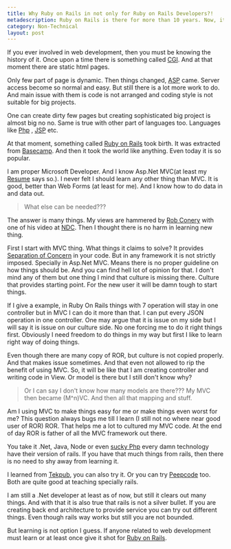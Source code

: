 ```yaml
---
title: Why Ruby on Rails in not only for Ruby on Rails Developers?!
metadescription: Ruby on Rails is there for more than 10 years. Now, it is in pretty much matured state. But more important thing is every body is copying it. And that makes it necessity to learn, not only as language or framework but as culture.
category: Non-Technical
layout: post
---
```


 If you ever involved in web development, then you must be knowing the history of it. Once upon a time there is something called [CGI](https://en.wikipedia.org/wiki/CGI_script). And at that moment there are static html pages. 
 
 Only few part of page is dynamic. Then things changed, [ASP](https://en.wikipedia.org/wiki/Active_server_pages) came. Server access become so normal and easy. But still there is a lot more work to do. And main issue with them is code is not arranged and coding style is not suitable for big projects. 
 
 One can create dirty few pages but creating sophisticated big project is almost big no no. Same is true with other part of languages too. Languages like [Php](https://en.wikipedia.org/wiki/Php) , [JSP](https://en.wikipedia.org/wiki/Java_Server_Pages) etc.
 
 At that moment, something called [Ruby on Rails](http://rubyonrails.org/) took birth. It was extracted from [Basecamp](https://basecamp.com/). And then it took the world like anything. Even today it is so popular. 
 
 I am proper Microsoft Developer. And I know Asp.Net MVC(at least my [Resume](http://kunjan.in/pages/resume) says so.). I never felt I should learn any other thing than MVC. It is good, better than Web Forms (at least for me). And I know how to do data in and data out. 
 
 >What else can be needed??? 

The answer is many things. My views are hammered by [Rob Conery](http://wekeroad.com/) with one of his video at [NDC](http://www.ndcoslo.com/). Then I thought there is no harm in learning new thing. 

First I start with MVC thing. What things it claims to solve? It provides [Separation of Concern](https://en.wikipedia.org/wiki/Separation_of_concerns) in your code. But in any framework it is not strictly imposed. Specially in Asp.Net MVC. Means there is no proper guideline on how things should be. And you can find hell lot of opinion for that. I don't mind any of them but one thing I mind that culture is missing there. Culture that provides starting point. For the new user it will be damn tough to start things. 

If I give a example, in Ruby On Rails things with 7 operation will stay in one controller but in MVC I can do it more than that. I can put every  JSON operation in one controller. One may argue that it is issue on my side but I will say it is issue on our culture side. No one forcing me to do it right things first. Obviously I need freedom to do things in my way but first I like to learn right way of doing things. 

Even though there are many copy of ROR, but culture is not copied properly. And that makes issue sometimes. And that even not allowed to rip the benefit of using MVC. So, it will be like that I am creating controller and writing code in View. Or model is there but I still don't know why? 

> Or I can say I don't know how many models are there??? My MVC then became (M^n)VC. And then all that mapping and stuff. 

Am I using MVC to make things easy for me or make things even worst for me? This question always bugs me till I learn (I still not no where near good user of ROR) ROR. That helps me a lot to cultured my MVC code. At the end of day ROR is father of all the MVC framework out there. 

You take it .Net, Java, Node or even [sucky Php](http://www.codinghorror.com/blog/2012/06/the-php-singularity.html) every damn technology have their version of rails. If you have that much things from rails, then there is no need to shy away from learning it. 

I learned from [Tekpub](http://tekpub.com/collections/ruby-rails/products/rails3), you can also try it. Or you can try [Peepcode](https://peepcode.com/) too. Both are quite good at teaching specially rails. 

I am still a .Net developer at least as of now, but still it clears out many things. And with that it is also true that rails is not a silver bullet. If you are creating back end architecture to provide service you can try out different things. Even though rails way works but still you are not bounded. 

But learning is not option I guess. If anyone related to web development must learn or at least once give it shot for [Ruby on Rails](http://rubyonrails.org/).